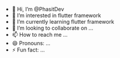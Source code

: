 - 👋 Hi, I’m @PhasitDev
- 👀 I’m interested in flutter framework
- 🌱 I’m currently learning flutter framework
- 💞️ I’m looking to collaborate on ...
- 📫 How to reach me ...
- 😄 Pronouns: ...
- ⚡ Fun fact: ...

<!---
PhasitDev/PhasitDev is a ✨ special ✨ repository because its `README.md` (this file) appears on your GitHub profile.
You can click the Preview link to take a look at your changes.
--->
